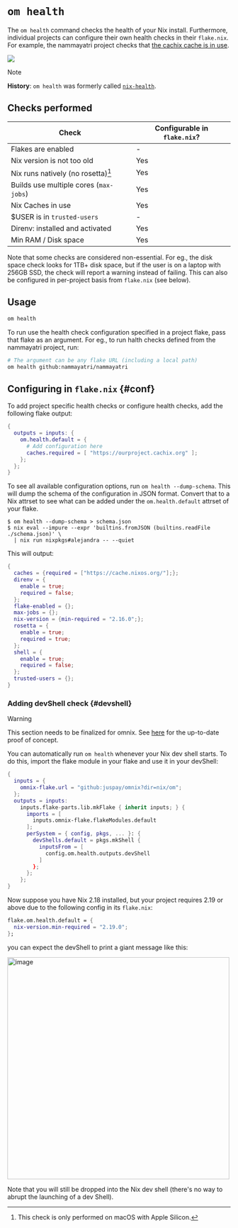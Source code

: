 # `om health`

The `om health` command checks the health of your Nix install. Furthermore, individual projects can configure their own health checks in their `flake.nix`. For example, the nammayatri project checks that [the cachix cache is in use](https://github.com/nammayatri/nammayatri/blob/2201f618af69dc78070fefeb4f082420b1d226cc/flake.nix#L29-L31).


![](https://github.com/juspay/omnix/assets/3998/abbbc54b-d888-42fb-a2a8-31d9ae142d6a)

> [!NOTE]
> **History**: `om health` was formerly called [`nix-health`](https://github.com/juspay/nix-health).

## Checks performed

| Check                                  | Configurable in `flake.nix`? |
| -------------------------------------- | ---------------------------- |
| Flakes are enabled                     | -                            |
| Nix version is not too old             | Yes                          |
| Nix runs natively (no rosetta)[^ros]   | Yes                          |
| Builds use multiple cores (`max-jobs`) | Yes                          |
| Nix Caches in use                      | Yes                          |
| $USER is in `trusted-users`            | -                            |
| Direnv: installed and activated        | Yes                          |
| Min RAM / Disk space                   | Yes                          |

[^ros]: This check is only performed on macOS with Apple Silicon.

Note that some checks are considered non-essential. For eg., the disk space check looks for 1TB+ disk space, but if the user is on a laptop with 256GB SSD, the check will report a warning instead of failing. This can also be configured in per-project basis from `flake.nix` (see below).

## Usage

```bash
om health
```

To run use the health check configuration specified in a project flake, pass that flake as an argument. For eg., to run halth checks defined from the nammayatri project, run:

```bash
# The argument can be any flake URL (including a local path)
om health github:nammayatri/nammayatri
```

## Configuring in `flake.nix` {#conf}

To add project specific health checks or configure health checks, add the following flake output:

```nix
{
  outputs = inputs: {
    om.health.default = {
      # Add configuration here
      caches.required = [ "https://ourproject.cachix.org" ];
    };
  };
}
```

To see all available configuration options, run `om health --dump-schema`. This will dump the schema of the configuration in JSON format. Convert that to a Nix attrset to see what can be added under the `om.health.default` attrset of your flake.

```sh-session
$ om health --dump-schema > schema.json
$ nix eval --impure --expr 'builtins.fromJSON (builtins.readFile ./schema.json)' \
  | nix run nixpkgs#alejandra -- --quiet
```

This will output:

```nix
{
  caches = {required = ["https://cache.nixos.org/"];};
  direnv = {
    enable = true;
    required = false;
  };
  flake-enabled = {};
  max-jobs = {};
  nix-version = {min-required = "2.16.0";};
  rosetta = {
    enable = true;
    required = true;
  };
  shell = {
    enable = true;
    required = false;
  };
  trusted-users = {};
}
```

### Adding devShell check {#devshell}

> [!WARNING]
> This section needs to be finalized for omnix. See [here](https://github.com/srid/haskell-template/pull/139/files) for the up-to-date proof of concept.

You can automatically run `om health` whenever your Nix dev shell starts. To do this, import the flake module in your flake and use it in your devShell:

```nix
{
  inputs = {
    omnix-flake.url = "github:juspay/omnix?dir=nix/om";
  };
  outputs = inputs:
    inputs.flake-parts.lib.mkFlake { inherit inputs; } {
      imports = [
        inputs.omnix-flake.flakeModules.default
      ];
      perSystem = { config, pkgs, ... }: {
        devShells.default = pkgs.mkShell {
          inputsFrom = [
            config.om.health.outputs.devShell
          ]
        };
      };
    };
}
```

Now suppose you have Nix 2.18 installed, but your project requires 2.19 or above due to the following config in its `flake.nix`:

```nix
flake.om.health.default = {
  nix-version.min-required = "2.19.0";
};
```

you can expect the devShell to print a giant message like this:

<img width="501" alt="image" src="https://github.com/juspay/nix-health/assets/3998/9f3b3141-611f-484f-b897-3e375c02dff5">

Note that you will still be dropped into the Nix dev shell (there's no way to abrupt the launching of a dev Shell).
